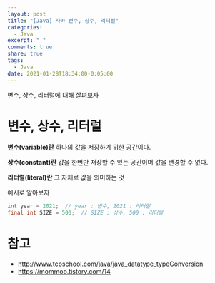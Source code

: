 ```yaml
---
layout: post
title: "[Java] 자바 변수, 상수, 리터럴"
categories:
  - Java
excerpt: " "
comments: true
share: true
tags:
  - Java
date: 2021-01-28T18:34:00-0:05:00
---
```


변수, 상수, 리터럴에 대해 살펴보자

# 변수, 상수, 리터럴

**변수(variable)란** 하나의 값을 저장하기 위한 공간이다.

**상수(constant)란** 값을 한번만 저장할 수 있는 공간이며 값을 변경할 수 없다.

**리터럴(literal)란** 그 자체로 값을 의미하는 것

예시로 알아보자

```java
int year = 2021;  // year : 변수, 2021 : 리터럴
final int SIZE = 500;  // SIZE : 상수, 500 : 리터럴
```

# 참고

- <http://www.tcpschool.com/java/java_datatype_typeConversion>
- <https://mommoo.tistory.com/14>
